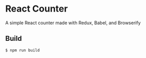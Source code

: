 # React Counter

A simple React counter made with Redux, Babel, and Browserify

## Build

```
$ npm run build
```

